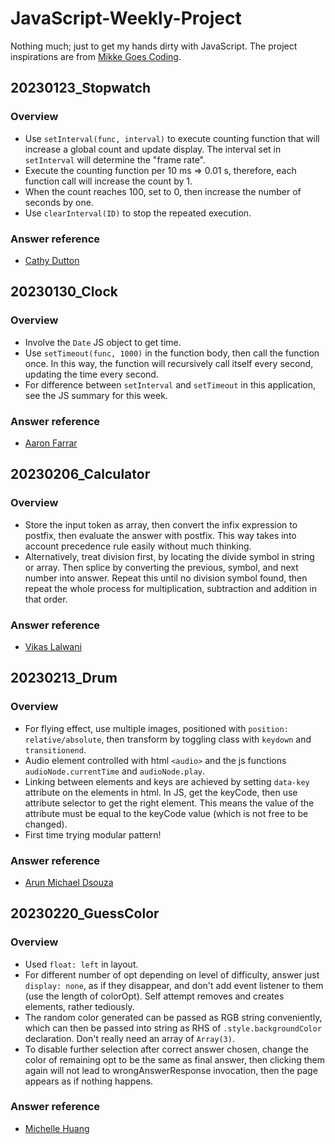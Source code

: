 # JavaScript-Weekly-Project

Nothing much; just to get my hands dirty with JavaScript. The project
inspirations are from [Mikke Goes
Coding](https://mikkegoes.com/javascript-projects-for-beginners/).

## 20230123_Stopwatch

### Overview

- Use `setInterval(func, interval)` to execute counting function that will
  increase a global count and update display. The interval set in `setInterval`
  will determine the "frame rate".
- Execute the counting function per 10 ms => 0.01 s, therefore, each function
  call will increase the count by 1.
- When the count reaches 100, set to 0, then increase the number of seconds by
  one.
- Use `clearInterval(ID)` to stop the repeated execution.

### Answer reference

- [Cathy Dutton](https://codepen.io/cathydutton/pen/xxpOOw)

## 20230130_Clock

### Overview

- Involve the `Date` JS object to get time.
- Use `setTimeout(func, 1000)` in the function body, then call the function
  once. In this way, the function will recursively call itself every second,
  updating the time every second.
- For difference between `setInterval` and `setTimeout` in this application, see
  the JS summary for this week.

### Answer reference

- [Aaron Farrar](https://codepen.io/afarrar/pen/JRaEjP)

## 20230206_Calculator

### Overview

- Store the input token as array, then convert the infix expression to postfix,
  then evaluate the answer with postfix. This way takes into account precedence
  rule easily without much thinking.
- Alternatively, treat division first, by locating the divide symbol in string
  or array. Then splice by converting the previous, symbol, and next number into
  answer. Repeat this until no division symbol found, then repeat the whole
  process for multiplication, subtraction and addition in that order.

### Answer reference

- [Vikas Lalwani](https://codepen.io/lalwanivikas/details/eZxjqo)

## 20230213_Drum

### Overview

- For flying effect, use multiple images, positioned with `position: relative/absolute`,
  then transform by toggling class with `keydown` and `transitionend`.
- Audio element controlled with html `<audio>` and the js functions
  `audioNode.currentTime` and `audioNode.play`.
- Linking between elements and keys are achieved by setting `data-key` attribute
  on the elements in html. In JS, get the keyCode, then use attribute selector
  to get the right element. This means the value of the attribute must be equal
  to the keyCode value (which is not free to be changed).
- First time trying modular pattern!

### Answer reference

- [Arun Michael Dsouza](https://codepen.io/amdsouza92/pen/xdooWa)

## 20230220_GuessColor

### Overview

- Used `float: left` in layout.
- For different number of opt depending on level of difficulty, answer just
  `display: none`, as if they disappear, and don't add event listener to them
  (use the length of colorOpt). Self attempt removes and creates elements,
  rather tediously.
- The random color generated can be passed as RGB string conveniently, which can
  then be passed into string as RHS of `.style.backgroundColor` declaration.
  Don't really need an array of `Array(3)`.
- To disable further selection after correct answer chosen, change the color of
  remaining opt to be the same as final answer, then clicking them again will
  not lead to wrongAnswerResponse invocation, then the page appears as if
  nothing happens.

### Answer reference

- [Michelle Huang](https://codepen.io/itsmhuang/pen/oxaReK)
